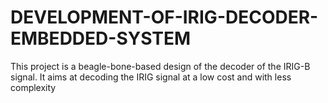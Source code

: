 # DEVELOPMENT-OF-IRIG-DECODER-EMBEDDED-SYSTEM
This project is a beagle-bone-based design of the decoder of the IRIG-B signal. It aims at decoding the IRIG signal at a low cost and with less complexity
